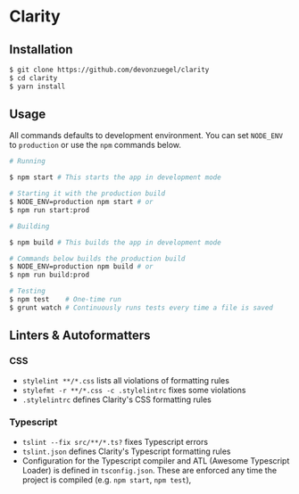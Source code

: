# Clarity #

## Installation ##

```bash
$ git clone https://github.com/devonzuegel/clarity
$ cd clarity
$ yarn install
```

## Usage ##

All commands defaults to development environment. You can set `NODE_ENV` to `production` or use the `npm` commands below.

```bash
# Running

$ npm start # This starts the app in development mode

# Starting it with the production build
$ NODE_ENV=production npm start # or
$ npm run start:prod

# Building

$ npm build # This builds the app in development mode

# Commands below builds the production build
$ NODE_ENV=production npm build # or
$ npm run build:prod

# Testing
$ npm test    # One-time run
$ grunt watch # Continuously runs tests every time a file is saved
```

## Linters & Autoformatters ##

### CSS ###
- `stylelint **/*.css` lists all violations of formatting rules
- `stylefmt -r **/*.css -c .stylelintrc` fixes some violations
- `.stylelintrc` defines Clarity's CSS formatting rules

### Typescript ###

- `tslint --fix src/**/*.ts?` fixes Typescript errors
- `tslint.json` defines Clarity's Typescript formatting rules
- Configuration for the Typescript compiler and ATL (Awesome Typescript Loader) is defined in `tsconfig.json`. These are enforced any time the project is compiled (e.g. `npm start`, `npm test`),

